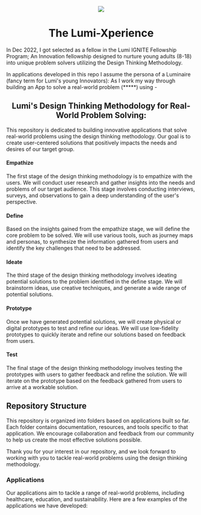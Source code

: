 <p align="center"> <img src="https://user-images.githubusercontent.com/67621550/219878642-eaf6d557-4b72-47fb-a8fa-f409ea8f5f6e.png"> </p>

<h1 align="center">
   The Lumi-Xperience
</h1>

<p>
In Dec 2022, I got selected as a fellow in the Lumi IGNITE Fellowship Program; An Innovation fellowship designed to nurture young adults (8-18) into unique problem solvers utilizing the Design Thinking Methodology.

In applications developed in this repo I assume the persona of a Luminaire (fancy term for Lumi's young Innovators): As I work my way through building an App to solve a real-world problem (*****) using - </p>
                                 
<h2 align="center"> Lumi's Design Thinking Methodology for Real-World Problem Solving: </h2>

This repository is dedicated to building innovative applications that solve real-world problems using the design thinking methodology. Our goal is to create user-centered solutions that positively impacts the needs and desires of our target group.

<h4> Empathize </h4>
The first stage of the design thinking methodology is to empathize with the users. We will conduct user research and gather insights into the needs and problems of our target audience. This stage involves conducting interviews, surveys, and observations to gain a deep understanding of the user's perspective.

<h4>Define</h4>
Based on the insights gained from the empathize stage, we will define the core problem to be solved. We will use various tools, such as journey maps and personas, to synthesize the information gathered from users and identify the key challenges that need to be addressed.

<h4>Ideate</h4>
The third stage of the design thinking methodology involves ideating potential solutions to the problem identified in the define stage. We will brainstorm ideas, use creative techniques, and generate a wide range of potential solutions.

<h4>Prototype</h4>
Once we have generated potential solutions, we will create physical or digital prototypes to test and refine our ideas. We will use low-fidelity prototypes to quickly iterate and refine our solutions based on feedback from users.

<h4>Test</h4>
The final stage of the design thinking methodology involves testing the prototypes with users to gather feedback and refine the solution. We will iterate on the prototype based on the feedback gathered from users to arrive at a workable solution.

<h2>Repository Structure</h2>
This repository is organized into folders based on applications built so far. Each folder contains documentation, resources, and tools specific to that application. We encourage collaboration and feedback from our community to help us create the most effective solutions possible.

Thank you for your interest in our repository, and we look forward to working with you to tackle real-world problems using the design thinking methodology.

<h3>Applications</h3>
Our applications aim to tackle a range of real-world problems, including healthcare, education, and sustainability. Here are a few examples of the applications we have developed:

